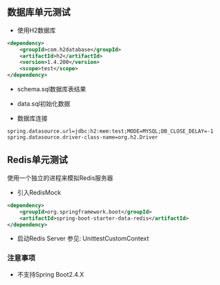 ## 数据库单元测试

- 使用H2数据库
```xml
<dependency>
    <groupId>com.h2database</groupId>
    <artifactId>h2</artifactId>
    <version>1.4.200</version>
    <scope>test</scope>
</dependency>
```

- schema.sql数据库表结果
- data.sql初始化数据

- 数据库连接
```properties
spring.datasource.url=jdbc:h2:mem:test;MODE=MYSQL;DB_CLOSE_DELAY=-1
spring.datasource.driver-class-name=org.h2.Driver
```

## Redis单元测试
使用一个独立的进程来模拟Redis服务器

- 引入RedisMock
```xml
<dependency>
    <groupId>org.springframework.boot</groupId>
    <artifactId>spring-boot-starter-data-redis</artifactId>
</dependency>
```

- 启动Redis Server
参见: UnittestCustomContext

### 注意事项
- 不支持Spring Boot2.4.X